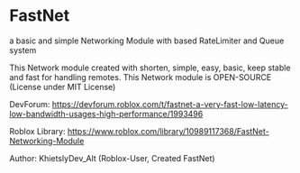 # FastNet
a basic and simple Networking Module with based RateLimiter and Queue system

This Network module created with shorten, simple, easy, basic, keep stable and fast for handling remotes.
This Network module is OPEN-SOURCE (License under MIT License)

DevForum: https://devforum.roblox.com/t/fastnet-a-very-fast-low-latency-low-bandwidth-usages-high-performance/1993496

Roblox Library: https://www.roblox.com/library/10989117368/FastNet-Networking-Module

Author: KhietslyDev_Alt (Roblox-User, Created FastNet)
